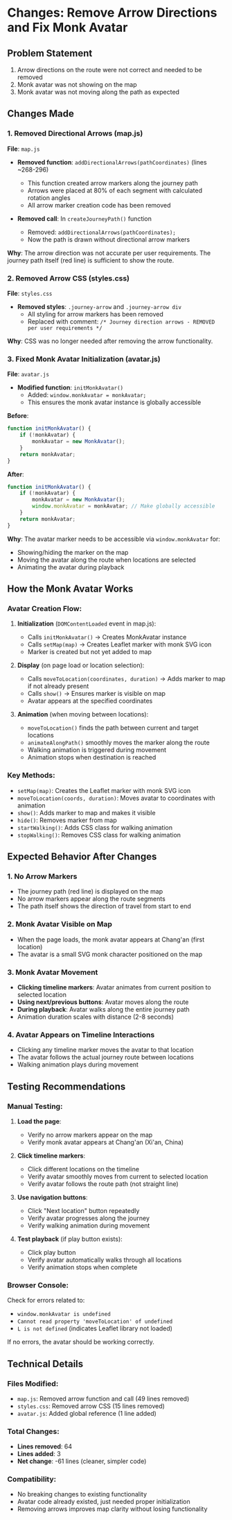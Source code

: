 # Changes: Remove Arrow Directions and Fix Monk Avatar

## Problem Statement
1. Arrow directions on the route were not correct and needed to be removed
2. Monk avatar was not showing on the map
3. Monk avatar was not moving along the path as expected

## Changes Made

### 1. Removed Directional Arrows (map.js)
**File**: `map.js`

- **Removed function**: `addDirectionalArrows(pathCoordinates)` (lines ~268-296)
  - This function created arrow markers along the journey path
  - Arrows were placed at 80% of each segment with calculated rotation angles
  - All arrow marker creation code has been removed

- **Removed call**: In `createJourneyPath()` function
  - Removed: `addDirectionalArrows(pathCoordinates);`
  - Now the path is drawn without directional arrow markers

**Why**: The arrow direction was not accurate per user requirements. The journey path itself (red line) is sufficient to show the route.

### 2. Removed Arrow CSS (styles.css)
**File**: `styles.css`

- **Removed styles**: `.journey-arrow` and `.journey-arrow div`
  - All styling for arrow markers has been removed
  - Replaced with comment: `/* Journey direction arrows - REMOVED per user requirements */`

**Why**: CSS was no longer needed after removing the arrow functionality.

### 3. Fixed Monk Avatar Initialization (avatar.js)
**File**: `avatar.js`

- **Modified function**: `initMonkAvatar()`
  - Added: `window.monkAvatar = monkAvatar;`
  - This ensures the monk avatar instance is globally accessible

**Before**:
```javascript
function initMonkAvatar() {
    if (!monkAvatar) {
        monkAvatar = new MonkAvatar();
    }
    return monkAvatar;
}
```

**After**:
```javascript
function initMonkAvatar() {
    if (!monkAvatar) {
        monkAvatar = new MonkAvatar();
        window.monkAvatar = monkAvatar; // Make globally accessible
    }
    return monkAvatar;
}
```

**Why**: The avatar marker needs to be accessible via `window.monkAvatar` for:
- Showing/hiding the marker on the map
- Moving the avatar along the route when locations are selected
- Animating the avatar during playback

## How the Monk Avatar Works

### Avatar Creation Flow:
1. **Initialization** (`DOMContentLoaded` event in map.js):
   - Calls `initMonkAvatar()` → Creates MonkAvatar instance
   - Calls `setMap(map)` → Creates Leaflet marker with monk SVG icon
   - Marker is created but not yet added to map

2. **Display** (on page load or location selection):
   - Calls `moveToLocation(coordinates, duration)` → Adds marker to map if not already present
   - Calls `show()` → Ensures marker is visible on map
   - Avatar appears at the specified coordinates

3. **Animation** (when moving between locations):
   - `moveToLocation()` finds the path between current and target locations
   - `animateAlongPath()` smoothly moves the marker along the route
   - Walking animation is triggered during movement
   - Animation stops when destination is reached

### Key Methods:
- `setMap(map)`: Creates the Leaflet marker with monk SVG icon
- `moveToLocation(coords, duration)`: Moves avatar to coordinates with animation
- `show()`: Adds marker to map and makes it visible
- `hide()`: Removes marker from map
- `startWalking()`: Adds CSS class for walking animation
- `stopWalking()`: Removes CSS class for walking animation

## Expected Behavior After Changes

### 1. No Arrow Markers
- The journey path (red line) is displayed on the map
- No arrow markers appear along the route segments
- The path itself shows the direction of travel from start to end

### 2. Monk Avatar Visible on Map
- When the page loads, the monk avatar appears at Chang'an (first location)
- The avatar is a small SVG monk character positioned on the map

### 3. Monk Avatar Movement
- **Clicking timeline markers**: Avatar animates from current position to selected location
- **Using next/previous buttons**: Avatar moves along the route
- **During playback**: Avatar walks along the entire journey path
- Animation duration scales with distance (2-8 seconds)

### 4. Avatar Appears on Timeline Interactions
- Clicking any timeline marker moves the avatar to that location
- The avatar follows the actual journey route between locations
- Walking animation plays during movement

## Testing Recommendations

### Manual Testing:
1. **Load the page**: 
   - Verify no arrow markers appear on the map
   - Verify monk avatar appears at Chang'an (Xi'an, China)

2. **Click timeline markers**:
   - Click different locations on the timeline
   - Verify avatar smoothly moves from current to selected location
   - Verify avatar follows the route path (not straight line)

3. **Use navigation buttons**:
   - Click "Next location" button repeatedly
   - Verify avatar progresses along the journey
   - Verify walking animation during movement

4. **Test playback** (if play button exists):
   - Click play button
   - Verify avatar automatically walks through all locations
   - Verify animation stops when complete

### Browser Console:
Check for errors related to:
- `window.monkAvatar is undefined`
- `Cannot read property 'moveToLocation' of undefined`
- `L is not defined` (indicates Leaflet library not loaded)

If no errors, the avatar should be working correctly.

## Technical Details

### Files Modified:
- `map.js`: Removed arrow function and call (49 lines removed)
- `styles.css`: Removed arrow CSS (15 lines removed)
- `avatar.js`: Added global reference (1 line added)

### Total Changes:
- **Lines removed**: 64
- **Lines added**: 3
- **Net change**: -61 lines (cleaner, simpler code)

### Compatibility:
- No breaking changes to existing functionality
- Avatar code already existed, just needed proper initialization
- Removing arrows improves map clarity without losing functionality

